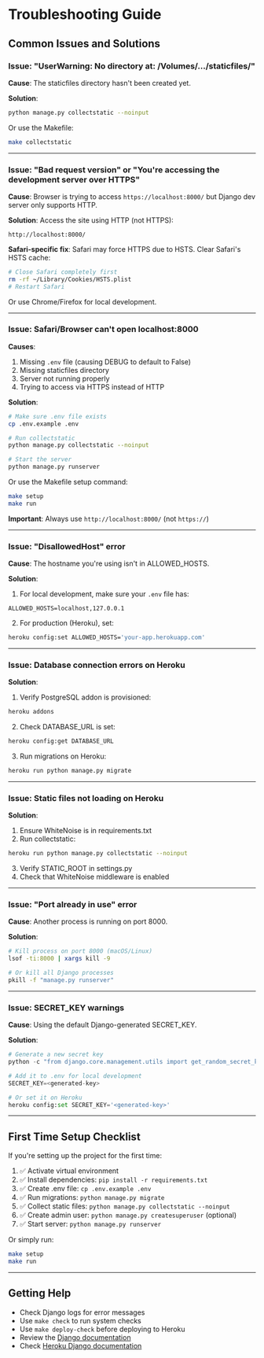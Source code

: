 # Troubleshooting Guide

## Common Issues and Solutions

### Issue: "UserWarning: No directory at: /Volumes/.../staticfiles/"

**Cause**: The staticfiles directory hasn't been created yet.

**Solution**:
```bash
python manage.py collectstatic --noinput
```

Or use the Makefile:
```bash
make collectstatic
```

---

### Issue: "Bad request version" or "You're accessing the development server over HTTPS"

**Cause**: Browser is trying to access `https://localhost:8000/` but Django dev server only supports HTTP.

**Solution**:
Access the site using HTTP (not HTTPS):
```
http://localhost:8000/
```

**Safari-specific fix**:
Safari may force HTTPS due to HSTS. Clear Safari's HSTS cache:
```bash
# Close Safari completely first
rm -rf ~/Library/Cookies/HSTS.plist
# Restart Safari
```

Or use Chrome/Firefox for local development.

---

### Issue: Safari/Browser can't open localhost:8000

**Causes**:
1. Missing `.env` file (causing DEBUG to default to False)
2. Missing staticfiles directory
3. Server not running properly
4. Trying to access via HTTPS instead of HTTP

**Solution**:
```bash
# Make sure .env file exists
cp .env.example .env

# Run collectstatic
python manage.py collectstatic --noinput

# Start the server
python manage.py runserver
```

Or use the Makefile setup command:
```bash
make setup
make run
```

**Important**: Always use `http://localhost:8000/` (not `https://`)

---

### Issue: "DisallowedHost" error

**Cause**: The hostname you're using isn't in ALLOWED_HOSTS.

**Solution**:
1. For local development, make sure your `.env` file has:
```
ALLOWED_HOSTS=localhost,127.0.0.1
```

2. For production (Heroku), set:
```bash
heroku config:set ALLOWED_HOSTS='your-app.herokuapp.com'
```

---

### Issue: Database connection errors on Heroku

**Solution**:
1. Verify PostgreSQL addon is provisioned:
```bash
heroku addons
```

2. Check DATABASE_URL is set:
```bash
heroku config:get DATABASE_URL
```

3. Run migrations on Heroku:
```bash
heroku run python manage.py migrate
```

---

### Issue: Static files not loading on Heroku

**Solution**:
1. Ensure WhiteNoise is in requirements.txt
2. Run collectstatic:
```bash
heroku run python manage.py collectstatic --noinput
```
3. Verify STATIC_ROOT in settings.py
4. Check that WhiteNoise middleware is enabled

---

### Issue: "Port already in use" error

**Cause**: Another process is running on port 8000.

**Solution**:
```bash
# Kill process on port 8000 (macOS/Linux)
lsof -ti:8000 | xargs kill -9

# Or kill all Django processes
pkill -f "manage.py runserver"
```

---

### Issue: SECRET_KEY warnings

**Cause**: Using the default Django-generated SECRET_KEY.

**Solution**:
```python
# Generate a new secret key
python -c "from django.core.management.utils import get_random_secret_key; print(get_random_secret_key())"

# Add it to .env for local development
SECRET_KEY=<generated-key>

# Or set it on Heroku
heroku config:set SECRET_KEY='<generated-key>'
```

---

## First Time Setup Checklist

If you're setting up the project for the first time:

1. ✅ Activate virtual environment
2. ✅ Install dependencies: `pip install -r requirements.txt`
3. ✅ Create .env file: `cp .env.example .env`
4. ✅ Run migrations: `python manage.py migrate`
5. ✅ Collect static files: `python manage.py collectstatic --noinput`
6. ✅ Create admin user: `python manage.py createsuperuser` (optional)
7. ✅ Start server: `python manage.py runserver`

Or simply run:
```bash
make setup
make run
```

---

## Getting Help

- Check Django logs for error messages
- Use `make check` to run system checks
- Use `make deploy-check` before deploying to Heroku
- Review the [Django documentation](https://docs.djangoproject.com/)
- Check [Heroku Django documentation](https://devcenter.heroku.com/articles/django-app-configuration)
